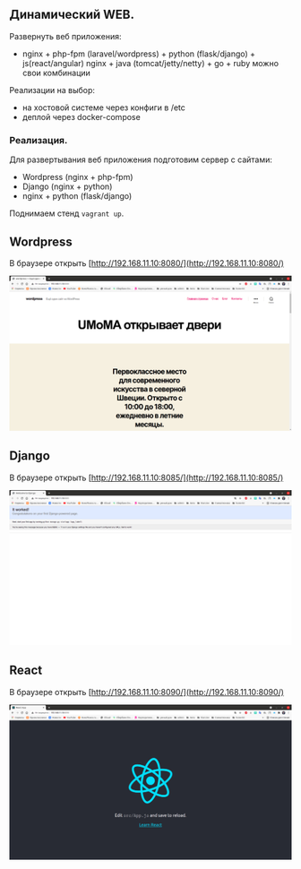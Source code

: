 ## Динамический WEB.

Развернуть веб приложения:
- nginx + php-fpm (laravel/wordpress) + python (flask/django) + js(react/angular) nginx + java (tomcat/jetty/netty) + go + ruby можно свои комбинации

Реализации на выбор:
- на хостовой системе через конфиги в /etc
- деплой через docker-compose


### Реализация.
Для развертывания веб приложения подготовим сервер с сайтами:

- Wordpress (nginx + php-fpm)
- Django (nginx + python)
- nginx + python (flask/django)

Поднимаем стенд `vagrant up`.

Wordpress
---------

В браузере открыть [http://192.168.11.10:8080/](http://192.168.11.10:8080/)

![](wordpress.jpeg)


Django
------

В браузере открыть [http://192.168.11.10:8085/](http://192.168.11.10:8085/)

![](django.jpeg)


React
------------------------

В браузере открыть [http://192.168.11.10:8090/](http://192.168.11.10:8090/)

![](react.jpeg)
